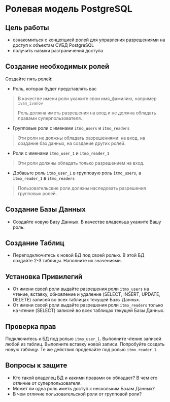 # Ролевая модель PostgreSQL

## Цель работы

- ознакомиться с концепцией ролей для управления разрешениями на доступ к объектам СУБД PostgreSQL
- получить навыки разграничения доступа

## Создание необходимых ролей

Создайте пять ролей:

- Роль, которая будет представлять вас

> В качестве имени роли укажите свои имя_фамилию, например `ivan_ivanov`
>
> Роль должна иметь разрешения на вход и не должна обладать правами суперпользователя.

- Групповые роли с именами `itmo_users` и `itmo_readers`

> Эти роли не должны обладать разрешениями: на вход, на создание баз данных, на создание других ролей.

- Роли с именами `itmo_user_1` и `itmo_reader_1`

> Эти роли должны обладать только разрешением на вход.

- Добавьте роль `itmo_user_1` в групповую роль `itmo_users`, а `itmo_reader_1` в `itmo_readers`

> Пользовательские роли должны наследовать разрешения групповых ролей.

## Создание Базы Данных

- Создайте новую Базу Данных. В качестве владельца укажите Вашу роль.

## Создание Таблиц

- Переподключитесь к новой БД под своей ролью. В этой БД создайте 2-3 таблицы. Наполните их значениями.

## Установка Привилегий

- От имени своей роли выдайте разрешения роли `itmo_users` на чтение, вставку, обновление и удаление (SELECT, INSERT,
  UPDATE, DELETE) записей во всех таблицах текущей Базы Данных.
- От имени своей роли выдайте разрешения роли `itmo_readers` только на чтение (SELECT) записей во всех таблицах текущей
  Базы Данных.

## Проверка прав

Подключитесь к БД под ролью `itmo_user_1`. Выполните чтение записей любой из таблиц.
Выполните вставку новой записи. Попробуйте создать новую таблицу.
Те же действия проделайте под ролью `itmo_reader_1`.

## Вопросы к защите

- Кто такой владелец БД и какими правами он обладает? В чем его отличие от суперпользователя.
- Может ли одна роль иметь доступ к нескольким Базам Данных?
- В чем отличие пользовательской роли от групповой роли?
